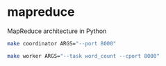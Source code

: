 # mapreduce

MapReduce architecture in Python

```bash
make coordinator ARGS="--port 8000"
```

```bash
make worker ARGS="--task word_count --cport 8000"
```
